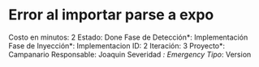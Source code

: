 # Error al importar parse a expo

Costo en minutos: 2
Estado: Done
Fase de Detección*: Implementación
Fase de Inyección*: Implementacion
ID: 2
Iteración: 3
Proyecto*: Campanario
Responsable: Joaquin
Severidad *: Emergency
Tipo*: Version